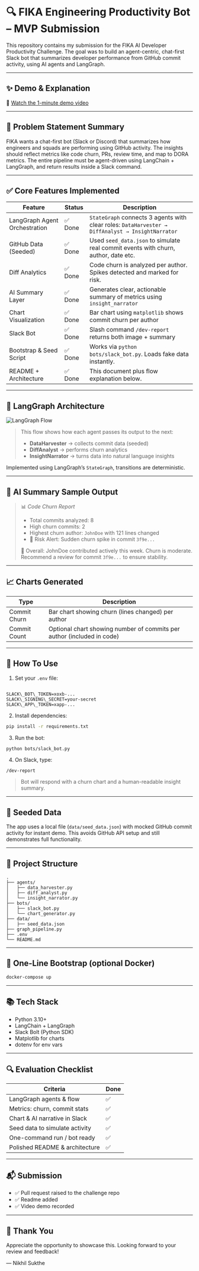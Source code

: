 # 🔍 FIKA Engineering Productivity Bot – MVP Submission

This repository contains my submission for the FIKA AI Developer Productivity Challenge. The goal was to build an agent-centric, chat-first Slack bot that summarizes developer performance from GitHub commit activity, using AI agents and LangGraph.

---

## ✨ Demo & Explanation

🎥 [Watch the 1-minute demo video](https://vimeo.com/1098782980?share=copy)  

---

## 📌 Problem Statement Summary

FIKA wants a chat-first bot (Slack or Discord) that summarizes how engineers and squads are performing using GitHub activity. The insights should reflect metrics like code churn, PRs, review time, and map to DORA metrics. The entire pipeline must be agent-driven using LangChain + LangGraph, and return results inside a Slack command.

---

## ✅ Core Features Implemented

| Feature                     | Status        | Description |
|----------------------------|---------------|-------------|
| LangGraph Agent Orchestration | ✅ Done     | `StateGraph` connects 3 agents with clear roles: `DataHarvester → DiffAnalyst → InsightNarrator` |
| GitHub Data (Seeded)       | ✅ Done        | Used `seed_data.json` to simulate real commit events with churn, author, date etc. |
| Diff Analytics             | ✅ Done        | Code churn is analyzed per author. Spikes detected and marked for risk. |
| AI Summary Layer           | ✅ Done        | Generates clear, actionable summary of metrics using `insight_narrator` |
| Chart Visualization        | ✅ Done        | Bar chart using `matplotlib` shows commit churn per author |
| Slack Bot                  | ✅ Done        | Slash command `/dev-report` returns both image + summary |
| Bootstrap & Seed Script    | ✅ Done        | Works via `python bots/slack_bot.py`. Loads fake data instantly. |
| README + Architecture      | ✅ Done        | This document plus flow explanation below. |

---

## 🤖 LangGraph Architecture

![LangGraph Flow](./docs/langgraph-architecture.png)

> This flow shows how each agent passes its output to the next:
>
> - **DataHarvester** → collects commit data (seeded)
> - **DiffAnalyst** → performs churn analytics
> - **InsightNarrator** → turns data into natural language insights

Implemented using LangGraph’s `StateGraph`, transitions are deterministic.

---

## 🧠 AI Summary Sample Output

> 📊 *Code Churn Report*
> - Total commits analyzed: 8  
> - High churn commits: 2  
> - Highest churn author: `JohnDoe` with 121 lines changed  
> - 🔺 Risk Alert: Sudden churn spike in commit `3f9e...`  
>  
> 🔎 Overall: JohnDoe contributed actively this week. Churn is moderate. Recommend a review for commit `3f9e...` to ensure stability.

---

## 📈 Charts Generated

| Type        | Description |
|-------------|-------------|
| Commit Churn | Bar chart showing churn (lines changed) per author |
| Commit Count | Optional chart showing number of commits per author (included in code) |

---

## 💬 How To Use

1. Set your `.env` file:

```

SLACK\_BOT\_TOKEN=xoxb-...
SLACK\_SIGNING\_SECRET=your-secret
SLACK\_APP\_TOKEN=xapp-...

````

2. Install dependencies:
```bash
pip install -r requirements.txt
````

3. Run the bot:

```bash
python bots/slack_bot.py
```

4. On Slack, type:

```
/dev-report
```

> Bot will respond with a churn chart and a human-readable insight summary.

---

## 🧪 Seeded Data

The app uses a local file (`data/seed_data.json`) with mocked GitHub commit activity for instant demo. This avoids GitHub API setup and still demonstrates full functionality.

---

## 📁 Project Structure

```
.
├── agents/
│   ├── data_harvester.py
│   ├── diff_analyst.py
│   └── insight_narrator.py
├── bots/
│   ├── slack_bot.py
│   └── chart_generator.py
├── data/
│   ├── seed_data.json
├── graph_pipeline.py
├── .env
└── README.md
```

---

## 🏁 One-Line Bootstrap (optional Docker)

```bash
docker-compose up
```

---

## 📚 Tech Stack

* Python 3.10+
* LangChain + LangGraph
* Slack Bolt (Python SDK)
* Matplotlib for charts
* dotenv for env vars

---

## 🔍 Evaluation Checklist

| Criteria                       | Done |
| ------------------------------ | ---- |
| LangGraph agents & flow        | ✅    |
| Metrics: churn, commit stats   | ✅    |
| Chart & AI narrative in Slack  | ✅    |
| Seed data to simulate activity | ✅    |
| One-command run / bot ready    | ✅    |
| Polished README & architecture | ✅    |

---

## 📬 Submission

* ✅ Pull request raised to the challenge repo
* ✅ Readme added
* ✅ Video demo recorded

---

## 🙏 Thank You

Appreciate the opportunity to showcase this. Looking forward to your review and feedback!

—
Nikhil Sukthe
